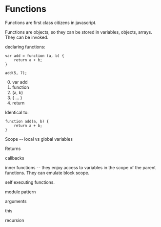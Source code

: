 # Functions

Functions are first class citizens in javascript. 

Functions are objects, so they can be stored in variables, objects, arrays. They can be invoked.

declaring functions:
    
    var add = function (a, b) {
    	return a + b;
    }
    
    add(5, 7);

 0. var add 
 0. function 
 0. (a, b)
 0. { ... }
 0. return

Identical to:

    function add(a, b) {
    	return a + b;
    }

Scope -- local vs global variables

Returns

callbacks

inner functions -- they enjoy access to variables in the scope of the parent functions. They can emulate block scope.

self executing functions. 

module pattern

arguments

this

recursion